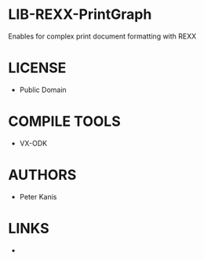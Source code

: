 LIB-REXX-PrintGraph
===================

Enables for complex print document formatting with REXX

LICENSE
===============
- Public Domain

COMPILE TOOLS
===============
* VX-ODK

AUTHORS
===============
* Peter Kanis

LINKS
===============
* 
